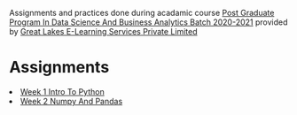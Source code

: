 Assignments and practices done during acadamic course <a href="https://www.greatlearning.in/pg-program-dsba">Post Graduate Program In Data Science And Business Analytics Batch 2020-2021</a> provided by <a href="www.greatlearning.com">Great Lakes E-Learning Services Private Limited</a>
<h1>Assignments</h1>
<li><a href="https://htmlpreview.github.io/?https://github.com/theshreyansh/greatlearning-pgp-dsba/blob/development/Week_1_Intro_To_Python.html">Week 1 Intro To Python</a></li>
<li><a href="https://htmlpreview.github.io/?https://github.com/theshreyansh/greatlearning-pgp-dsba/blob/development/Week_1_Numpy_And_Pandas.html">Week 2 Numpy And Pandas</a></li>

